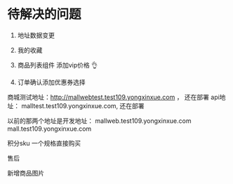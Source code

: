 # 待解决的问题

1. 地址数据变更

2. 我的收藏

3. 商品列表组件 添加vip价格 👌

4. 订单确认添加优惠券选择


商城测试地址：http://mallwebtest.test109.yongxinxue.com ， 还在部署
api地址： malltest.test109.yongxinxue.com, 还在部署


以前的那两个地址是开发地址：
mallweb.test109.yongxinxue.com
mall.test109.yongxinxue.com


积分sku 一个规格直接购买

售后

新增商品图片